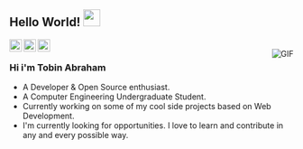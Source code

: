 ## Hello World! <img src="https://media2.giphy.com/media/E1Kd3pQwrsMtQbNkt0/giphy.gif?cid=6c09b95240ff86fff2b5de9f8d31f55e3900ecd04fcb5f99&rid=giphy.gif&ct=g" width="30px"></h2>

<a href="https://www.linkedin.com/in/tobii/">
  <img align="left" alt="Ajay's Linkdein" width="22px" src="https://cdn.jsdelivr.net/npm/simple-icons@v3/icons/linkedin.svg" />
</a>
<a href="https://github.com/tabe42">
  <img align="left" alt="Ajay's Github" width="22px" src="https://cdn.jsdelivr.net/npm/simple-icons@v3/icons/github.svg" />
</a>

<a href="https://leetcode.com/tobabe42/">
  <img align="left" alt="Ajay's Hackerrank" width="22px" src="https://api.iconify.design/simple-icons/leetcode.svg" />
</a>
<br />
<img align="right" alt="GIF" src="https://media.giphy.com/media/13HgwGsXF0aiGY/giphy.gif" />

### Hi i'm Tobin Abraham
- A Developer & Open Source enthusiast.
- A Computer Engineering Undergraduate Student. 
- Currently working on some of my cool side projects based on Web Development.
- I'm currently looking for opportunities. I love to learn and contribute in any and every possible way.

